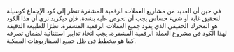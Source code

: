 في حين أن العديد من مشاريع العملات الرقمية المشفرة تنظر إلى كود الإجماع كوسيلة لتحقيق غاية أو شيء حساس يجب أن تحرص عليه بشدة، فإن ديكريد ترى أن هذا الكود هو المحرك الحقيقي الذي يقود جميع العملات الرقمية المشفرة.
نظرًا للطبيعة الدقيقة لهذا الكود في مشروع العملة الرقمية المشفرة، يجب اتخاذ تدابير استثنائية لضمان تصرفه كما هو مخطط في ظل جميع السيناريوهات الممكنة.
